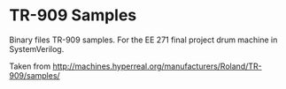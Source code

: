 # TR-909 Samples
Binary files TR-909 samples.  For the EE 271 final project drum machine in SystemVerilog.

Taken from http://machines.hyperreal.org/manufacturers/Roland/TR-909/samples/
